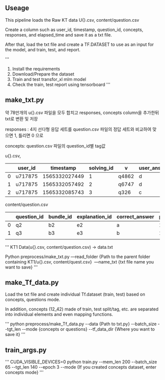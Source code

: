 ## Useage

This pipeline loads the Raw KT data U{}.csv, content/question.csv

Create a column such as user_id, timestamp, question_id, concepts, responses, and elapsed_time and save it as a txt file.

After that, load the txt file and create a TF.DATASET to use as an input for the model, and train, test, and report.

'''
1. Install the requirements
2. Download/Prepare the dataset
3. Train and test transfor_xl mlm model
4. Check the train, test report using tensorboard
'''




## make_txt.py

약 78만개의 u{}.csv 파일을 모두 합치고 responses, concepts column을 추가한뒤 txt로 변환 및 저장

responses : 4지 선다형 응답 세트를 question.csv 파일의 정답 세트와 비교하여 맞으면 1, 틀리면 0 으로

concepts: question.csv 파일의 question_id별 tag값

u{}.csv,

|  | user_id | timestamp | solving_id | v | user_answer | elapsed_time |
| --- | --- | --- | --- | --- | --- | --- |
| 0 | u717875 | 1565332027449 | 1 | q4862 | d | 45000 |
| 1 | u717875 | 1565332057492 | 2 | q6747 | d | 24000 |
| 2 | u717875 | 1565332085743 | 3 | q326 | c | 25000 |

content/question.csv

|  | question_id | bundle_id | explanation_id | correct_answer | part | tags | deployed_at |
| --- | --- | --- | --- | --- | --- | --- | --- |
| 0 | q2 | b2 | e2 | a | 1 | 15;2;182 | 1558093219720 |
| 1 | q3 | b3 | e3 | b | 1 | 14;2;179;183 | 1558093222784 |
|  |  |  |  |  |  |  |  |


'''
KT1 Data(u{}.csv, content/question.csv) -> data.txt

Python preprocess/make_txt.py —read_folder {Path to the parent folder containing KT1/u{}.csv, content/quest.csv}  —name_txt {txt file name you want to save}
'''





## make_Tf_data.py

Load the txt file and create individual Tf.dataset (train, test) based on concepts, questions mode.

In addition, concepts (12_42) made of train, test split/tag, etc. are separated into individual elements and even mapping functions.

'''
python preprocess/make_Tf_data.py --data {Path to txt.py} --batch_size --tgt_len --mode {concepts or questions} --tf_data_dir {Where you want to save it}
'''




## train_args.py
'''
CUDA_VISIBLE_DEVICES=0 python train.py --mem_len 200 --batch_size 65 --tgt_len 140 --epoch 3 --mode {If you created concepts dataset, enter concepts mode}
'''

